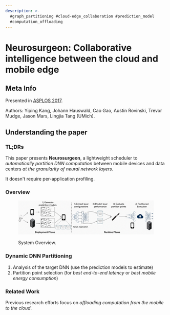 ```yaml
---
description: >-
  #graph_partitioning #cloud-edge_collaboration #prediction_model
  #computation_offloading
---
```


# Neurosurgeon: Collaborative intelligence between the cloud and mobile edge

## Meta Info

Presented in [ASPLOS 2017](https://doi.org/10.1145/3037697.3037698).

Authors: Yiping Kang, Johann Hauswald, Cao Gao, Austin Rovinski, Trevor Mudge, Jason Mars, Lingjia Tang (UMich).

## Understanding the paper

### TL;DRs

This paper presents **Neurosurgeon**, a lightweight scheduler to _automatically partition DNN computation_ between mobile devices and data centers _at the granularity of neural network layers_.

It doesn't require per-application profiling.

### Overview

<figure><img src="../../../.gitbook/assets/neurosurgeon-system-overview.png" alt=""><figcaption><p>System Overview.</p></figcaption></figure>

### Dynamic DNN Partitioning

1. Analysis of the target DNN (use the prediction models to estimate)
2. Partition point selection (for _best end-to-end latency_ or _best mobile energy consumption_)

### Related Work

Previous research efforts focus on _offloading computation from the mobile to the cloud_.

